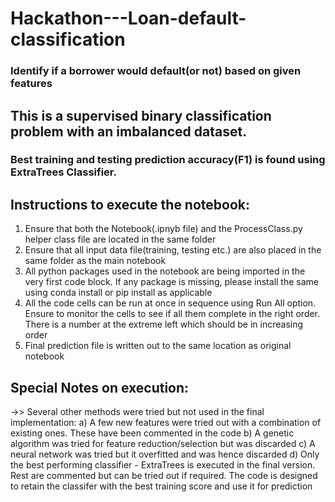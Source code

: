 # Hackathon---Loan-default-classification
### Identify if a borrower would default(or not) based on given features

## This is a supervised binary classification problem with an imbalanced dataset.
### Best training and testing prediction accuracy(F1) is found using ExtraTrees Classifier.

## Instructions to execute the notebook:

1. Ensure that both the Notebook(.ipnyb file) and the ProcessClass.py helper class file are located in the same folder
2. Ensure that all input data file(training, testing etc.) are also placed in the same folder as the main notebook
3. All python packages used in the notebook are being imported in the very first code block. If any package is missing, please install the same using conda install or pip install as applicable
4. All the code cells can be run at once in sequence using Run All option. Ensure to monitor the cells to see if all them complete in the right order. There is a number at the extreme left which should be in increasing order 
5. Final prediction file is written out to the same location as original notebook

## Special Notes on execution:

->> Several other methods were tried but not used in the final implementation:
     a) A few new features were tried out with a combination of existing ones. These have been commented in the code
     b) A genetic algorithm was tried for feature reduction/selection but was discarded
     c) A neural network was tried but it overfitted and was hence discarded
     d) Only the best performing classifier - ExtraTrees is executed in the final version. Rest are commented but can be tried out
        if required. The code is designed to retain the classifer with the best training score and use it for prediction
